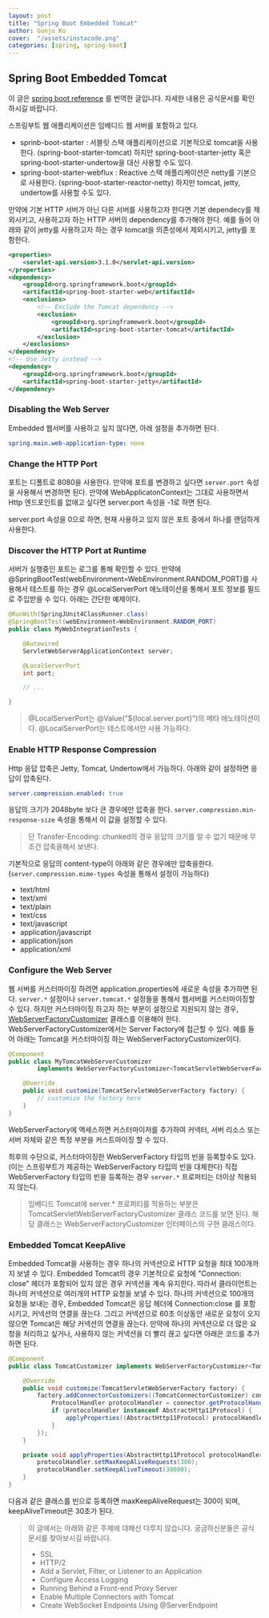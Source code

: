 ```yaml
---
layout: post
title: "Spring Boot Embedded Tomcat" 
author: Gunju Ko
cover:  "/assets/instacode.png" 
categories: [spring, spring-boot]
---
```


## Spring Boot Embedded Tomcat

이 글은 [spring boot reference](https://docs.spring.io/spring-boot/docs/current/reference/html/howto-embedded-web-servers.html) 를 번역한 글입니다. 자세한 내용은 공식문서를 확인하시길 바랍니다.

스프링부트 웹  애플리케이션은 임베디드 웹 서버를 포함하고 있다. 

- sprinb-boot-starter : 서블릿 스택 애플리케이션으로 기본적으로 tomcat을 사용한다. (spring-boot-starter-tomcat) 하지만 spring-boot-starter-jetty 혹은 spring-boot-starter-undertow을 대신 사용할 수도 있다.
- spring-boot-starter-webflux : Reactive 스택 애플리케이션은 netty를 기본으로 사용한다. (spring-boot-starter-reactor-netty) 하지만 tomcat, jetty, undertow를 사용할 수도 있다.

만약에 기본 HTTP 서버가 아닌 다른 서버를 사용하고자 한다면 기본 dependecy를 제외시키고, 사용하고자 하는 HTTP 서버의 dependency를 추가해야 한다. 예를 들어 아래와 같이 jetty를 사용하고자 하는 경우 tomcat을 의존성에서 제외시키고, jetty를 포함한다.

``` xml
<properties>
	<servlet-api.version>3.1.0</servlet-api.version>
</properties>
<dependency>
	<groupId>org.springframework.boot</groupId>
	<artifactId>spring-boot-starter-web</artifactId>
	<exclusions>
		<!-- Exclude the Tomcat dependency -->
		<exclusion>
			<groupId>org.springframework.boot</groupId>
			<artifactId>spring-boot-starter-tomcat</artifactId>
		</exclusion>
	</exclusions>
</dependency>
<!-- Use Jetty instead -->
<dependency>
	<groupId>org.springframework.boot</groupId>
	<artifactId>spring-boot-starter-jetty</artifactId>
</dependency>
```

### Disabling the Web Server

Embedded 웹서버를 사용하고 싶지 않다면, 아래 설정을 추가하면 된다.

``` yaml
spring.main.web-application-type: none
```

### Change the HTTP Port

포트는 디폴트로 8080을 사용한다. 만약에 포트를 변경하고 싶다면 `server.port` 속성을 사용해서 변경하면 된다. 만약에 WebApplicatonContext는 그대로 사용하면서 Http 엔드포인트를 없애고 싶다면 server.port 속성을 -1로 하면 된다.

server.port 속성을 0으로 하면, 현재 사용하고 있지 않은 포트 중에서 하나를 랜덤하게 사용한다.

### Discover the HTTP Port at Runtime

서버가 실행중인 포트는 로그를 통해 확인할 수 있다. 만약에 @SpringBootTest(webEnvironment=WebEnvironment.RANDOM_PORT)를 사용해서 테스트를 하는 경우 @LocalServerPort 애노테이션을 통해서 포트 정보를 필드로 주입받을 수 있다. 아래는 간단한 예제이다.

``` java
@RunWith(SpringJUnit4ClassRunner.class)
@SpringBootTest(webEnvironment=WebEnvironment.RANDOM_PORT)
public class MyWebIntegrationTests {

	@Autowired
	ServletWebServerApplicationContext server;

	@LocalServerPort
	int port;

	// ...

}
```

> @LocalServerPort는 @Value("${local.server.port}")의 메타 애노테이션이다. @LocalServerPort는 테스트에서만 사용 가능하다.

### Enable HTTP Response Compression

Http 응답 압축은 Jetty, Tomcat, Undertow에서 가능하다. 아래와 같이 설정하면 응답이 압축된다.

```yaml
server.compression.enabled: true
```

응답의 크기가 2048byte 보다 큰 경우에만 압축을 한다. `server.compression.min-response-size` 속성을 통해서 이 값을 설정할 수 있다. 

> 단 Transfer-Encoding: chunked의 경우 응답의 크기를 알 수 없기 때문에 무조건 압축을해서 보낸다.

기본적으로 응답의 content-type이 아래와 같은 경우에만 압축을한다. (`server.compression.mime-types` 속성을 통해서  설정이 가능하다)

- text/html
- text/xml
- text/plain
- text/css
- text/javascript
- application/javascript
- application/json
- application/xml

### Configure the Web Server

웹 서버를 커스터마이징 하려면 application.properties에 새로운 속성을 추가하면 된다.  `server.*` 설정이나 `server.tomcat.*` 설정들을 통해서 웹서버를 커스터마이징할 수 있다. 하지만 커스터마이징 하고자 하는 부분이 설정으로 지원되지 않는 경우, [WebServerFactoryCustomizer](https://docs.spring.io/spring-boot/docs/2.1.2.RELEASE/api/org/springframework/boot/web/server/WebServerFactoryCustomizer.html) 클래스를 이용해야 한다. WebServerFactoryCustomizer에서는 Server Factory에 접근할 수 있다. 예를 들어 아래는 Tomcat을 커스터마이징 하는 WebServerFactoryCustomizer이다.

``` java
@Component
public class MyTomcatWebServerCustomizer
		implements WebServerFactoryCustomizer<TomcatServletWebServerFactory> {

	@Override
	public void customize(TomcatServletWebServerFactory factory) {
		// customize the factory here
	}
}
```

WebServerFactory에 액세스하면 커스터마이저를 추가하여 커넥터, 서버 리소스 또는 서버 자체와 같은 특정 부분을 커스트마이징 할 수 있다.

최후의 수단으로, 커스터마이징한 WebServerFactory 타입의 빈을 등록할수도 있다. (이는 스프링부트가 제공하는 WebServerFactory 타입의 빈을 대체한다) 직접 WebServerFactory 타입의 빈을 등록하는 경우 `server.*` 프로퍼티는 더이상 적용되지 않는다. 

> 임베디드 Tomcat에 server.* 프로퍼티를 적용하는 부분은 TomcatServletWebServerFactoryCustomizer 클래스 코드를 보면 된다. 해당 클래스는 WebServerFactoryCustomizer 인터페이스의 구현 클래스이다.

### Embedded Tomcat KeepAlive

Embedded Tomcat을 사용하는 경우 하나의 커넥션으로 HTTP 요청을 최대 100개까지 보낼 수 있다. Embedded Tomcat의 경우 기본적으로 요청에 "Connection: close" 헤더가 포함되어 있지 않은 경우 커넥션을 계속 유지한다. 따라서 클라이언트는 하나의 커넥션으로 여러개의 HTTP 요청을 보낼 수 있다. 하나의 커넥션으로 100개의 요청을 보내는 경우, Embedded Tomcat은 응답 헤더에 Connection:close 를 포함시키고, 커넥션의 연결을 끊는다. 그리고 커넥션으로 60초 이상동안 새로운 요청이 오지 않으면 Tomcat은 해당 커넥션의 연결을 끊는다. 만약에 하나의 커넥션으로 더 많은 요청을 처리하고 싶거나, 사용하지 않는 커넥션을 더 빨리 끊고 싶다면 아래은 코드를 추가하면 된다.

``` java
@Component
public class TomcatCustomizer implements WebServerFactoryCustomizer<TomcatServletWebServerFactory> {

    @Override
    public void customize(TomcatServletWebServerFactory factory) {
        factory.addConnectorCustomizers((TomcatConnectorCustomizer) connector -> {
            ProtocolHandler protocolHandler = connector.getProtocolHandler();
            if (protocolHandler instanceof AbstractHttp11Protocol) {
                applyProperties((AbstractHttp11Protocol) protocolHandler);
            }
        });
    }

    private void applyProperties(AbstractHttp11Protocol protocolHandler) {
        protocolHandler.setMaxKeepAliveRequests(300);
        protocolHandler.setKeepAliveTimeout(30000);
    }
}

```

다음과 같은 클래스를 빈으로 등록하면 maxKeepAliveRequest는 300이 되며, keepAliveTimeout은 30초가 된다.

> 이 글에서는 아래와 같은 주제에 대해선 다루지 않습니다. 궁금하신분들은 공식문서를 찾아보시길 바랍니다.
>
> - SSL
> - HTTP/2
> - Add a Servlet, Filter, or Listener to an Application
> - Configure Access Logging
> - Running Behind a Front-end Proxy Server
> - Enable Multiple Connectors with Tomcat
> - Create WebSocket Endpoints Using @ServerEndpoint 



